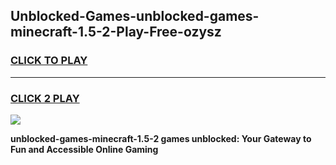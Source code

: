 
## Unblocked-Games-unblocked-games-minecraft-1.5-2-Play-Free-ozysz
<h3>
<a href="https://premium76.site?title=unblocked-games-minecraft-1.5-2&ref=21A">CLICK TO PLAY</a></h3>
<hr>

<h3>
<a href="https://premium76.site?title=unblocked-games-minecraft-1.5-2&ref=21A">CLICK 2 PLAY</a>
  
</h3>

<a href="https://premium76.site?title=unblocked-games-minecraft-1.5-2&ref=21A"><img src="https://clearcache.store/games.png"></a>


**unblocked-games-minecraft-1.5-2 games unblocked: Your Gateway to Fun and Accessible Online Gaming**
